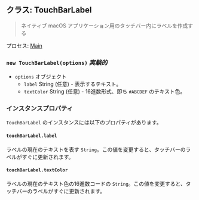 ## クラス: TouchBarLabel

> ネイティブ macOS アプリケーション用のタッチバー内にラベルを作成する

プロセス: [Main](../tutorial/quick-start.md#main-process)

### `new TouchBarLabel(options)` *実験的*

* `options` オブジェクト 
  * `label` String (任意) - 表示するテキスト。
  * `textColor` String (任意) - 16進数形式、即ち `#ABCDEF` のテキスト色。

### インスタンスプロパティ

`TouchBarLabel` のインスタンスには以下のプロパティがあります。

#### `touchBarLabel.label`

ラベルの現在のテキストを表す `String`。この値を変更すると、タッチバーのラベルがすぐに更新されます。

#### `touchBarLabel.textColor`

ラベルの現在のテキスト色の16進数コードの `String`。この値を変更すると、タッチバーのラベルがすぐに更新されます。